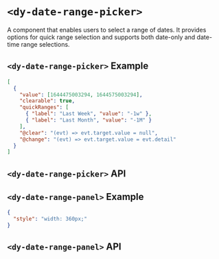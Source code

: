 # `<dy-date-range-picker>`

A component that enables users to select a range of dates. It provides options for quick range selection and supports both date-only and date-time range selections.

## `<dy-date-range-picker>` Example

<gbp-example name="dy-date-range-picker" src="https://esm.sh/duoyun-ui/elements/date-range-picker">

```json
[
  {
    "value": [1644475003294, 1644575003294],
    "clearable": true,
    "quickRanges": [
      { "label": "Last Week", "value": "-1w" },
      { "label": "Last Month", "value": "-1M" }
    ],
    "@clear": "(evt) => evt.target.value = null",
    "@change": "(evt) => evt.target.value = evt.detail"
  }
]
```

</gbp-example>

## `<dy-date-range-picker>` API

<gbp-api src="/src/elements/date-range-picker.ts"></gbp-api>

## `<dy-date-range-panel>` Example

<gbp-example name="dy-date-range-panel" src="https://esm.sh/duoyun-ui/elements/date-range-panel">

```json
{
  "style": "width: 360px;"
}
```

</gbp-example>

## `<dy-date-range-panel>` API

<gbp-api src="/src/elements/date-range-panel.ts"></gbp-api>
